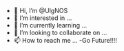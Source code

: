 - 👋 Hi, I’m @UlgNOS
- 👀 I’m interested in ...
- 🌱 I’m currently learning ...
- 💞️ I’m looking to collaborate on ...
- 📫 How to reach me ...
-Go Future!!!!
<!---
UlgNOS/UlgNOS is a ✨ special ✨ repository because its `README.md` (this file) appears on your GitHub profile.
You can click the Preview link to take a look at your changes.
--->

